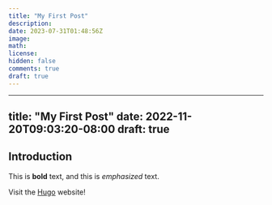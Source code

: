 ```yaml
---
title: "My First Post"
description: 
date: 2023-07-31T01:48:56Z
image: 
math: 
license: 
hidden: false
comments: true
draft: true
---
```


---
title: "My First Post"
date: 2022-11-20T09:03:20-08:00
draft: true
---
## Introduction

This is **bold** text, and this is *emphasized* text.

Visit the [Hugo](https://gohugo.io) website!